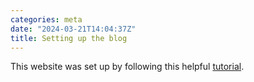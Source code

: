 ```yaml
---
categories: meta
date: "2024-03-21T14:04:37Z"
title: Setting up the blog
---
```


This website was set up by following this helpful [tutorial](https://chadbaldwin.net/2021/03/14/how-to-build-a-sql-blog.html).